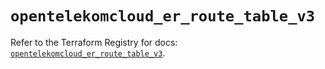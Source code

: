 # `opentelekomcloud_er_route_table_v3`

Refer to the Terraform Registry for docs: [`opentelekomcloud_er_route_table_v3`](https://registry.terraform.io/providers/opentelekomcloud/opentelekomcloud/1.36.17/docs/resources/er_route_table_v3).
